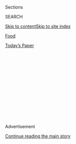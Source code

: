 <div id="app">

<div>

<div>

<div>

<div class="NYTAppHideMasthead css-1q2w90k e1suatyy0">

<div class="section css-ui9rw0 e1suatyy2">

<div class="css-eph4ug er09x8g0">

<div class="css-6n7j50">

</div>

<span class="css-1dv1kvn">Sections</span>

<div class="css-10488qs">

<span class="css-1dv1kvn">SEARCH</span>

</div>

[Skip to content](#site-content)[Skip to site
index](#site-index)

</div>

<div id="masthead-section-label" class="css-1wr3we4 eaxe0e00">

[Food](https://www.nytimes3xbfgragh.onion/section/food)

</div>

<div class="css-10698na e1huz5gh0">

</div>

</div>

<div id="masthead-bar-one" class="section hasLinks css-15hmgas e1csuq9d3">

<div class="css-uqyvli e1csuq9d0">

</div>

<div class="css-1uqjmks e1csuq9d1">

</div>

<div class="css-9e9ivx">

[](https://myaccount.nytimes3xbfgragh.onion/auth/login?response_type=cookie&client_id=vi)

</div>

<div class="css-1bvtpon e1csuq9d2">

[Today’s
Paper](https://www.nytimes3xbfgragh.onion/section/todayspaper)

</div>

</div>

</div>

</div>

<div data-aria-hidden="false">

<div id="site-content" data-role="main">

<div>

<div class="css-1aor85t" style="opacity:0.000000001;z-index:-1;visibility:hidden">

<div class="css-1hqnpie">

<div class="css-epjblv">

<span class="css-17xtcya">[Food](/section/food)</span><span class="css-x15j1o">|</span><span class="css-fwqvlz">Kokomo,
With a Caribbean-Influenced Menu,
Opens</span>

</div>

<div class="css-k008qs">

<div class="css-1iwv8en">

<span class="css-18z7m18"></span>

<div>

</div>

</div>

<span class="css-1n6z4y">https://nyti.ms/334Mrro</span>

<div class="css-1705lsu">

<div class="css-4xjgmj">

<div class="css-4skfbu" data-role="toolbar" data-aria-label="Social Media Share buttons, Save button, and Comments Panel with current comment count" data-testid="share-tools">

  - 
  - 
  - 
  - 
    
    <div class="css-6n7j50">
    
    </div>

  - 

</div>

</div>

</div>

</div>

</div>

</div>

<div id="NYT_TOP_BANNER_REGION" class="css-13pd83m">

</div>

<div id="top-wrapper" class="css-1sy8kpn">

<div id="top-slug" class="css-l9onyx">

Advertisement

</div>

[Continue reading the main
story](#after-top)

<div class="ad top-wrapper" style="text-align:center;height:100%;display:block;min-height:250px">

<div id="top" class="place-ad" data-position="top" data-size-key="top">

</div>

</div>

<div id="after-top">

</div>

</div>

<div>

<div id="sponsor-wrapper" class="css-1hyfx7x">

<div id="sponsor-slug" class="css-19vbshk">

Supported by

</div>

[Continue reading the main
story](#after-sponsor)

<div id="sponsor" class="ad sponsor-wrapper" style="text-align:center;height:100%;display:block">

</div>

<div id="after-sponsor">

</div>

</div>

<div class="css-186x18t">

off the menu

</div>

<div class="css-1vkm6nb ehdk2mb0">

# Kokomo, With a Caribbean-Influenced Menu, Opens

</div>

The latest from the Little Tong team, Uighur food in Lower Manhattan,
and more restaurant news.

<div class="css-79elbk" data-testid="photoviewer-wrapper">

<div class="css-z3e15g" data-testid="photoviewer-wrapper-hidden">

</div>

<div class="css-1a48zt4 ehw59r15" data-testid="photoviewer-children">

![<span class="css-16f3y1r e13ogyst0" data-aria-hidden="true">Ria Graham
and her husband, Kevol Graham, who own Kokomo in
Williamsburg.</span><span class="css-cnj6d5 e1z0qqy90" itemprop="copyrightHolder"><span class="css-1ly73wi e1tej78p0">Credit...</span><span><span>Stephen
Speranza for The New York
Times</span></span></span>](https://static01.graylady3jvrrxbe.onion/images/2020/07/29/dining/29off1/29off1-articleLarge-v2.jpg?quality=75&auto=webp&disable=upscale)

</div>

</div>

<div class="css-18e8msd">

<div class="css-vp77d3 epjyd6m0">

<div class="css-hus3qt ey68jwv0" data-aria-hidden="true">

[![Florence
Fabricant](https://static01.graylady3jvrrxbe.onion/images/2018/07/16/multimedia/author-florence-fabricant/author-florence-fabricant-thumbLarge.png
"Florence Fabricant")](https://www.nytimes3xbfgragh.onion/by/florence-fabricant)

</div>

<div class="css-1baulvz">

By [<span class="css-1baulvz last-byline" itemprop="name">Florence
Fabricant</span>](https://www.nytimes3xbfgragh.onion/by/florence-fabricant)

</div>

</div>

  - 
    
    <div class="css-ld3wwf e16638kd2">
    
    July 28,
    2020
    
    </div>

  - 
    
    <div class="css-4xjgmj">
    
    <div class="css-d8bdto" data-role="toolbar" data-aria-label="Social Media Share buttons, Save button, and Comments Panel with current comment count" data-testid="share-tools">
    
      - 
      - 
      - 
      - 
        
        <div class="css-6n7j50">
        
        </div>
    
      - 
    
    </div>
    
    </div>

</div>

</div>

<div class="section meteredContent css-1r7ky0e" name="articleBody" itemprop="articleBody">

<div class="css-1fanzo5 StoryBodyCompanionColumn">

<div class="css-53u6y8">

## Headliner

### Kokomo

“Pan-Caribbean with Indian and Asian flavors” is how Ria Graham
describes the food at the new spot she owns with her husband, Kevol
Graham, and her mother, Karen Valentine, who helps run the place. Both
Grahams have experience in the hospitality business. The chef, Christian
Aranibar, is from Lima, Peru, but became familiar with Caribbean food
while working on Margarita Island off the coast of Venezuela. The menu
offers spiced Rasta pasta, marinated shrimp with sautéed callaloo and
grilled pineapple, lentil meatballs in coconut curry, braised oxtail and
a calypso burger with grilled pineapple, Gruyère, guava and cilantro
sauce, and jerk fries. Artwork and crafts from the Caribbean islands
decorate the two-level space, which has outdoor seating for 76. Bamboo
is the material of choice for the bar where for now tropical, but
nonalcoholic, drinks are dispensed.

65 Kent Avenue (North 10th Street), Williamsburg, Brooklyn,
347-799-1312, [kokomonyc.com](https://www.kokomonyc.com/).

## Opening

### Silver Apricot<span class="css-8l6xbc evw5hdy0"> </span>

Long awaited but finally open, the latest spot from Simone Tong and
Emmeline Zhao (Little Tong) puts a contemporary spin on cooking that
takes a subtle approach with Chinese flavors. Dishes like charred
radishes with honey soy and smoked egg yolk, cucumber melon salad with
ramp vinaigrette, skirt steak with pickled wild spring onions and sesame
relish, and poached Arctic char with crisp fish cracklings are
highlights of a fairly brief menu for outdoor dining and takeout.

20 Cornelia Street (Bleecker Street), 929-367-8664,
[silverapricot.nyc](https://www.silverapricot.nyc/).

### Cleo

The last restaurant-kitchen sighting of the chef Rocco DiSpirito was
about a year ago at the Standard Grill in the meatpacking district,
where he lasted about a year and a half. Now, he’s cooking at a summer
pop-up at Cleo and Mondrian Terrace, both in the Mondrian Park Avenue
hotel in NoMad. The food is Mediterranean, rooted mostly in Italy, with
dishes like spaghetti with pistachio pesto, soft shell crab fritto
misto, a burger with provolone served like a hero, and charcoal-grilled
pizza bianca. For now, dining is outdoors, and takeout and delivery are
available. The chef, who has been selling his own gluten-free nut and
seed bread, became involved in this project because he wanted to work
with Stephen Brandman, a friend who runs the hotel. They say that some
of the proceeds, an amount yet to be determined, are being donated to
City Harvest.

Mondrian Park Avenue, 444 Park Avenue South (30th Street), 646-948-2370,
[mondrianparkave.com](http://www.mondrianparkave.com/).

### Caravan Uighur Cuisine<span class="css-8l6xbc evw5hdy0"> </span>

The pillars of this sturdy Silk Road cuisine, lagman noodles and
skewered meats (over charcoal), are well represented here. Meat pies,
samsa pastries and dumplings, often fiercely spiced, are also served.

200 Water Street (Fulton Street, entrance on Pearl Street),
917-261-7445, no
web.

</div>

</div>

<div class="css-1fanzo5 StoryBodyCompanionColumn">

<div class="css-53u6y8">

### Black Tap Singles & Doubles<span class="css-8l6xbc evw5hdy0"> </span>

A pop-up for this chain known for over-the-top milkshakes and burgers
that come in single and double sizes will be open into September.
Everything is available to stay or to go.

529 Broome Street (Avenue of the Americas), 917-639-3089,
[blacktap.com](https://blacktap.com/).

### Wicked Jane<span class="css-8l6xbc evw5hdy0"> </span>

Delayed since April, this addition to the West Eighth Street dining
scene has a fresh, contemporary American menu. The owner, Zod Arifai, is
also the chef. He used to own several restaurants in New Jersey.

15 West Eighth Street, 646-329-5767,
[wickedjane.com](https://www.wickedjane.com/).

### Cutlets Sandwich Co.

Richard Zaro, whose great-grandfather Joseph Zaro founded the New York
bakery chain, is on his own, opening a sandwich delivery company where
the specialty is breaded chicken cutlets. Sandwiches are layered on a
sesame hero or roll from Parisi Bakery in Little Italy. He gets his
ingredients mostly from farms in the region.

212-518-6091, [cutlets.co](http://cutlets.co/).

### Bar Jones<span class="css-8l6xbc evw5hdy0"> </span>

This is [the third
presence](https://gothamwestmarket.com/vendor/bar-jones-by-sushi-on-jones/)
for the Uchu Hospitality group at Gotham West Market, after Don Wagyu
and Sushi on Jones. It offers a good deal of outdoor seating for
Japanese bar food.

Gotham West Market, 600 11th Avenue (44th Street), 212-582-7940,
[uchuhospitality.com](https://uchuhospitality.com).

### Outerspace

99 Scott, an indoor-outdoor event space, has just added a restaurant to
the complex. It’s in a spacious, thickly planted garden area in the back
and includes socially distant booths that seat up to six people. Conner
Updegrave, who cooked at Blanca, and Luis Herrera, from Cosme, provide a
produce-driven seasonal menu with some Latin touches, like melon with
chiles and lime, corn with charred scallions, cashews and chiles, and
rotisserie chicken or maitake mushrooms with mole verde. There is music
and a movie program.

99 Scott, 99 Scott Avenue (Randolph Street), Bushwick, Brooklyn,
[99outerspace.com](https://99outerspace.com).

</div>

</div>

<div class="css-1fanzo5 StoryBodyCompanionColumn">

<div class="css-53u6y8">

### Main Street Tavern<span class="css-8l6xbc evw5hdy0"> </span>

Highway Restaurant & Bar in East Hampton has taken over the former
Indian Wells Tavern and reopened it with this new name. It makes its
debut with garden seating, as well as a menu and service designed for
minimal contact. Indoors, there is a large bar and a dining room, both
done tavern-style with dark wood and tufted green leather. The executive
chef, Anand Sastry, ran the kitchen at Highway Restaurant for the past
six years. Here, he’s taking a traditional route with a burger, lobster
roll and grain bowls.

177 Main Street, Amagansett, N.Y.,
[mainstreettavern.com](https://www.mainstreettavern.com/).

## Looking Ahead

### Shou Sugi Ban House<span class="css-8l6xbc evw5hdy0"> </span>

This Hamptons wellness retreat, where the chef Mads Refslund, who was a
founder of Noma, is the consultant, will lead two culinary weekends with
foraging excursions, food workshops, social distancing, and plant-rich
meals. The first, from Sept. 17 to 20, will be $3,925 for one person,
$6,185 for two. The second, from Oct. 9 to 12, will be $4,750 for one
person, $7,010 for two.

337 Montauk Highway, Water Mill, N.Y., 877-713-8025,
[shousugibanhouse.com](https://shousugibanhouse.com/).

## Chefs on the Move

### Giancarlo Junyent<span class="css-8l6xbc evw5hdy0"> </span>

Mr. Junyent, a native of Brazil who worked at Temple Court in Lower
Manhattan, is the new chef at Berimbau Brazilian Kitchen in the West
Village, which, after more than 10 years in business, has undergone
extensive renovations, including the installation of a cocktail window
open to the street.

### Scott Koshnoodi<span class="css-8l6xbc evw5hdy0"> </span>

This co-owner of Parklife, a spacious indoor-outdoor bar in Gowanus,
Brooklyn, has taken over the kitchen. Denisse Lina Chavez, who was
running her restaurant, El Atoradero, from there, has moved on and plans
to reopen in a Manhattan food hall. Mr. Koshnoodi, a trained chef, is
fusing Texan fare with Persian specialties, like barbacoa tacos with
Persian yogurt. (His heritage is Persian, and he is from Texas.)

</div>

</div>

<div>

</div>

<div class="css-1fanzo5 StoryBodyCompanionColumn">

<div class="css-53u6y8">

*Follow* [*NYT Food on Twitter*](https://twitter.com/nytfood) *and*
[*NYT Cooking on Instagram*](https://www.instagram.com/nytcooking/)*,*
[*Facebook*](https://www.facebookcorewwwi.onion/nytcooking/)*,*
[*YouTube*](https://www.youtube.com/nytcooking) *and*
[*Pinterest*](https://www.pinterest.com/nytcooking/)*.* [*Get regular
updates from NYT Cooking, with recipe suggestions, cooking tips and
shopping
advice*](https://www.nytimes3xbfgragh.onion/newsletters/cooking)*.*

</div>

</div>

</div>

<div>

</div>

<div>

</div>

<div>

</div>

<div>

<div id="bottom-wrapper" class="css-1ede5it">

<div id="bottom-slug" class="css-l9onyx">

Advertisement

</div>

[Continue reading the main
story](#after-bottom)

<div id="bottom" class="ad bottom-wrapper" style="text-align:center;height:100%;display:block;min-height:90px">

</div>

<div id="after-bottom">

</div>

</div>

</div>

</div>

</div>

## Site Index

<div>

</div>

## Site Information Navigation

  - [© <span>2020</span> <span>The New York Times
    Company</span>](https://help.nytimes3xbfgragh.onion/hc/en-us/articles/115014792127-Copyright-notice)

<!-- end list -->

  - [NYTCo](https://www.nytco.com/)
  - [Contact
    Us](https://help.nytimes3xbfgragh.onion/hc/en-us/articles/115015385887-Contact-Us)
  - [Work with us](https://www.nytco.com/careers/)
  - [Advertise](https://nytmediakit.com/)
  - [T Brand Studio](http://www.tbrandstudio.com/)
  - [Your Ad
    Choices](https://www.nytimes3xbfgragh.onion/privacy/cookie-policy#how-do-i-manage-trackers)
  - [Privacy](https://www.nytimes3xbfgragh.onion/privacy)
  - [Terms of
    Service](https://help.nytimes3xbfgragh.onion/hc/en-us/articles/115014893428-Terms-of-service)
  - [Terms of
    Sale](https://help.nytimes3xbfgragh.onion/hc/en-us/articles/115014893968-Terms-of-sale)
  - [Site
    Map](https://spiderbites.nytimes3xbfgragh.onion)
  - [Help](https://help.nytimes3xbfgragh.onion/hc/en-us)
  - [Subscriptions](https://www.nytimes3xbfgragh.onion/subscription?campaignId=37WXW)

</div>

</div>

</div>

</div>
